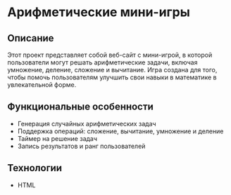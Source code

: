 # Арифметические мини-игры
## Описание 
Этот проект представляет собой веб-сайт с мини-игрой, в которой пользователи могут решать арифметические задачи, включая умножение, деление, сложение и вычитание. Игра создана для того, чтобы помочь пользователям улучшить свои навыки в математике в увлекательной форме.

## Функциональные особенности  
- Генерация случайных арифметических задач 
- Поддержка операций: сложение, вычитание, умножение и деление 
- Таймер на решение задач 
- Запись результатов и ранг пользователей 

## Технологии
- HTML
